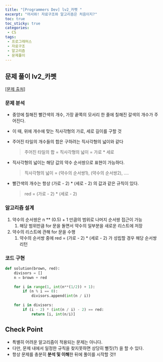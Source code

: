 ```yaml
---
title: "[Programmers Dev] lv2_카펫 "
excerpt: "어서와! 자료구조와 알고리즘은 처음이지?"
toc: true
toc_sticky: true
categories:
 - CS
tags:
 - 프로그래머스
 - 자료구조
 - 알고리즘
 - 문제풀이
---
```


## 문제 풀이 lv2_카펫

[[문제 출처]](https://school.programmers.co.kr/courses/11947/lessons/76961)

### 문제 분석

- 중앙에 칠해진 빨간색의 개수, 가장 끝쪽의 모서리 한 줄에 칠해진 갈색의 개수가 주어진다.

- 이 때, 위에 개수에 맞는 직사각형의 가로, 세로 길이를 구할 것

- 주어진 타일의 개수들의 합은 구하려는 직사각형의 넓이와 같다

  > 주어진 타일의 합 = 직사각형의 넓이 = 가로 * 세로

- 직사각형의 넓이는 해당 값의 약수 순서쌍으로 표현이 가능하다.

  > 직사각형의 넓이 = (약수의 순서쌍1), (약수의 순서쌍2), ....

- 빨간색의 개수는 항상 (가로 - 2) * (세로 - 2) 의 값과 같은 규칙이 있다.

  > red = (가로 - 2) * (세로 - 2)

### 알고리즘 설계

1. 약수의 순서쌍은 n ** (0.5) + 1 만큼의 범위로 나머지 순서쌍 접근이 가능
   1. 해당 범위만큼 for 문을 돌면서 약수의 일부분을 새로운 리스트에 저장
2. 약수의 리스트에 관해 for 문을 수행
   1. 약수의 순서쌍 중에 red = (가로 - 2) * (세로 - 2) 가 성립할 경우 해당 순서쌍 리턴

### 코드 구현

```python
def solution(brown, red):
    divisors = []
    n = brown + red
    
    for i in range(1, int(n**(1/2)) + 1): 
        if (n % i == 0):            
            divisors.append(int(n / i)) 
            
    for i in divisors:
        if (i - 2) * (int(n / i) - 2) == red:
            return [i, int(n/i)]
```



## Check Point

- 특별히 어려운 알고리즘이 적용되는 문제는 아니다.
- 다만, 문제 내에서 일정한 규칙을 찾지못하면 상당히 뻘짓(?) 을 할 수 있다.
- 항상 문제를 충분히 **분석 및 이해**한 뒤에 풀이를 시작할 것!!